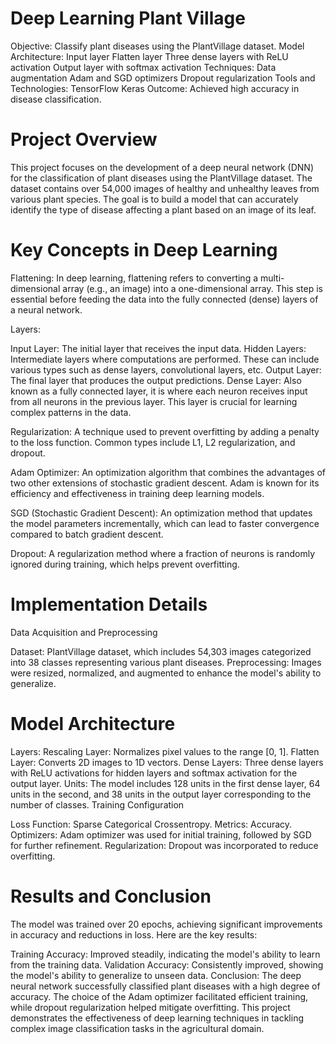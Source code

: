 # Deep Learning Plant Village

Objective: Classify plant diseases using the PlantVillage dataset.
Model Architecture:
Input layer
Flatten layer
Three dense layers with ReLU activation
Output layer with softmax activation
Techniques:
Data augmentation
Adam and SGD optimizers
Dropout regularization
Tools and Technologies:
TensorFlow
Keras
Outcome: Achieved high accuracy in disease classification.

# Project Overview
This project focuses on the development of a deep neural network (DNN) for the classification of plant diseases using the PlantVillage dataset. The dataset contains over 54,000 images of healthy and unhealthy leaves from various plant species. The goal is to build a model that can accurately identify the type of disease affecting a plant based on an image of its leaf.

# Key Concepts in Deep Learning
Flattening: In deep learning, flattening refers to converting a multi-dimensional array (e.g., an image) into a one-dimensional array. This step is essential before feeding the data into the fully connected (dense) layers of a neural network.

Layers: 

Input Layer: The initial layer that receives the input data.
Hidden Layers: Intermediate layers where computations are performed. These can include various types such as dense layers, convolutional layers, etc.
Output Layer: The final layer that produces the output predictions.
Dense Layer: Also known as a fully connected layer, it is where each neuron receives input from all neurons in the previous layer. This layer is crucial for learning complex patterns in the data.

Regularization: A technique used to prevent overfitting by adding a penalty to the loss function. Common types include L1, L2 regularization, and dropout.

Adam Optimizer: An optimization algorithm that combines the advantages of two other extensions of stochastic gradient descent. Adam is known for its efficiency and effectiveness in training deep learning models.

SGD (Stochastic Gradient Descent): An optimization method that updates the model parameters incrementally, which can lead to faster convergence compared to batch gradient descent.

Dropout: A regularization method where a fraction of neurons is randomly ignored during training, which helps prevent overfitting.

# Implementation Details
Data Acquisition and Preprocessing

Dataset: PlantVillage dataset, which includes 54,303 images categorized into 38 classes representing various plant diseases.
Preprocessing: Images were resized, normalized, and augmented to enhance the model's ability to generalize.



# Model Architecture

Layers:
Rescaling Layer: Normalizes pixel values to the range [0, 1].
Flatten Layer: Converts 2D images to 1D vectors.
Dense Layers: Three dense layers with ReLU activations for hidden layers and softmax activation for the output layer.
Units: The model includes 128 units in the first dense layer, 64 units in the second, and 38 units in the output layer corresponding to the number of classes.
Training Configuration

Loss Function: Sparse Categorical Crossentropy.
Metrics: Accuracy.
Optimizers: Adam optimizer was used for initial training, followed by SGD for further refinement.
Regularization: Dropout was incorporated to reduce overfitting.

# Results and Conclusion
The model was trained over 20 epochs, achieving significant improvements in accuracy and reductions in loss. Here are the key results:

Training Accuracy: Improved steadily, indicating the model's ability to learn from the training data.
Validation Accuracy: Consistently improved, showing the model's ability to generalize to unseen data.
Conclusion: The deep neural network successfully classified plant diseases with a high degree of accuracy. The choice of the Adam optimizer facilitated efficient training, while dropout regularization helped mitigate overfitting. This project demonstrates the effectiveness of deep learning techniques in tackling complex image classification tasks in the agricultural domain.


